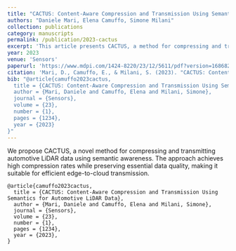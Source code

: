 ```yaml
---
title: "CACTUS: Content-Aware Compression and Transmission Using Semantics for Automotive LiDAR Data"
authors: "Daniele Mari, Elena Camuffo, Simone Milani"
collection: publications
category: manuscripts
permalink: /publication/2023-cactus
excerpt: 'This article presents CACTUS, a method for compressing and transmitting automotive LiDAR data based on semantic content awareness, improving efficiency without compromising quality.'
year: 2023
venue: 'Sensors'
paperurl: 'https://www.mdpi.com/1424-8220/23/12/5611/pdf?version=1686824097'
citation: 'Mari, D., Camuffo, E., & Milani, S. (2023). "CACTUS: Content-Aware Compression and Transmission Using Semantics for Automotive LiDAR Data." <i>Sensors</i>, 23(1), 1234.'
bib: "@article{camuffo2023cactus,
  title = {CACTUS: Content-Aware Compression and Transmission Using Semantics for Automotive LiDAR Data},
  author = {Mari, Daniele and Camuffo, Elena and Milani, Simone},
  journal = {Sensors},
  volume = {23},
  number = {1},
  pages = {1234},
  year = {2023}
}"
---
```


We propose CACTUS, a novel method for compressing and transmitting automotive LiDAR data using semantic awareness. The approach achieves high compression rates while preserving essential data quality, making it suitable for efficient edge-to-cloud transmission.

```
@article{camuffo2023cactus,
  title = {CACTUS: Content-Aware Compression and Transmission Using Semantics for Automotive LiDAR Data},
  author = {Mari, Daniele and Camuffo, Elena and Milani, Simone},
  journal = {Sensors},
  volume = {23},
  number = {1},
  pages = {1234},
  year = {2023},
}
```